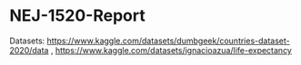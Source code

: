 # NEJ-1520-Report
Datasets:
https://www.kaggle.com/datasets/dumbgeek/countries-dataset-2020/data
, https://www.kaggle.com/datasets/ignacioazua/life-expectancy
